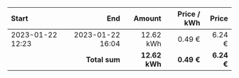 | Start            |              End |        Amount | Price / kWh |      Price |
| :--------------- | ---------------: | ------------: | ----------: | ---------: |
| 2023-01-22 12:23 | 2023-01-22 16:04 |     12.62 kWh |      0.49 € |     6.24 € |
|                  |    **Total sum** | **12.62 kWh** |  **0.49 €** | **6.24 €** |